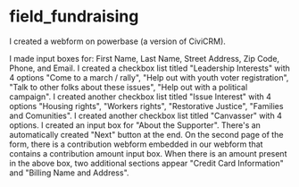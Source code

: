 # field_fundraising

I created a webform on powerbase (a version of CiviCRM).

I made input boxes for: First Name, Last Name, Street Address, Zip Code, Phone, and Email. 
I created a checkbox list titled "Leadership Interests" with 4 options "Come to a march / rally", "Help out with youth voter registration", "Talk to other folks about these issues", "Help out with a political campaign".
I created another checkbox list titled "Issue Interest" with 4 options "Housing rights", "Workers rights", "Restorative Justice", "Families and Comunities".
I created another checkbox list titled "Canvasser" with 4 options.
I created an input box for "About the Supporter".
There's an automatically created "Next" button at the end.
On the second page of the form, there is a contribution webform embedded in our webform that contains a contribution amount input box. 
When there is an amount present in the above box, two additional sections appear "Credit Card Information" and "Billing Name and Address".
